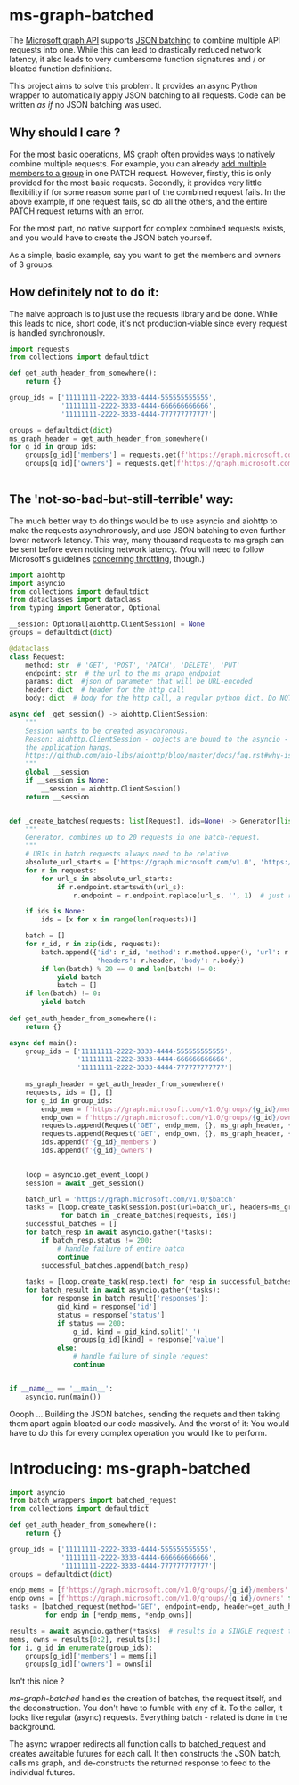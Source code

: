 # ms-graph-batched
The [Microsoft graph API](https://docs.microsoft.com/en-us/graph/overview) supports 
[JSON batching](https://docs.microsoft.com/en-us/graph/json-batching) 
to combine multiple API requests into one. While this can lead to drastically reduced network latency, 
it also leads to very cumbersome function signatures and / or bloated function definitions.

This project aims to solve this problem. It provides an async Python wrapper to automatically apply 
JSON batching to all requests. Code can be written _as if_ no JSON batching was used.

## Why should I care ?

For the most basic operations, MS graph often provides ways to natively combine multiple requests.
For example, you can already [add multiple members to a group](https://docs.microsoft.com/en-us/graph/api/resources/group?view=graph-rest-1.0) 
in one PATCH request. However, firstly, this is only provided for the most basic requests. Secondly,
it provides very little flexibility if for some reason some part of the combined request fails.
In the above example, if one request fails, so do all the others, and the entire PATCH request returns 
with an error.

For the most part, no native support for complex combined requests exists, 
and you would have to create the JSON batch yourself.


As a simple, basic example, say you want to get the members and owners of 3 groups:

## How definitely not to do it:

The naive approach is to just use the requests library and be done. While this leads to nice, short code, 
it's not production-viable since every request is handled synchronously.

```Python
import requests
from collections import defaultdict

def get_auth_header_from_somewhere():
    return {}

group_ids = ['11111111-2222-3333-4444-555555555555', 
             '11111111-2222-3333-4444-666666666666',
             '11111111-2222-3333-4444-777777777777']

groups = defaultdict(dict)
ms_graph_header = get_auth_header_from_somewhere()
for g_id in group_ids:
    groups[g_id]['members'] = requests.get(f'https://graph.microsoft.com/v1.0/groups/{g_id}/members', headers=ms_graph_header)
    groups[g_id]['owners'] = requests.get(f'https://graph.microsoft.com/v1.0/groups/{g_id}/owners',  headers=ms_graph_header)
    
```


## The 'not-so-bad-but-still-terrible' way:

The much better way to do things would be to use asyncio and aiohttp to make the requests asynchronously,
and use JSON batching to even further lower network latency.
This way, many thousand requests to ms graph can be sent before even noticing network latency.
(You will need to follow Microsoft's guidelines 
[concerning throttling](https://docs.microsoft.com/en-us/graph/throttling), though.)

```Python
import aiohttp
import asyncio
from collections import defaultdict
from dataclasses import dataclass
from typing import Generator, Optional

__session: Optional[aiohttp.ClientSession] = None
groups = defaultdict(dict)

@dataclass
class Request:
    method: str  # 'GET', 'POST', 'PATCH', 'DELETE', 'PUT'
    endpoint: str  # the url to the ms_graph endpoint
    params: dict  #json of parameter that will be URL-encoded
    header: dict  # header for the http call
    body: dict  # body for the http call, a regular python dict. Do NOT json.dumps(...) it

async def _get_session() -> aiohttp.ClientSession:
    """
    Session wants to be created asynchronous.
    Reason: aiohttp.ClientSession - objects are bound to the asyncio - loop. If the current loop changes,
    the application hangs.
    https://github.com/aio-libs/aiohttp/blob/master/docs/faq.rst#why-is-creating-a-clientsession-outside-of-an-event-loop-dangerous
    """
    global __session
    if __session is None:
        __session = aiohttp.ClientSession()
    return __session


def _create_batches(requests: list[Request], ids=None) -> Generator[list[dict[str, str]], None, None]:
    """
    Generator, combines up to 20 requests in one batch-request. 
    """
    # URIs in batch requests always need to be relative.
    absolute_url_starts = ['https://graph.microsoft.com/v1.0', 'https://graph.microsoft.com/beta']
    for r in requests:
        for url_s in absolute_url_starts:
            if r.endpoint.startswith(url_s):
                r.endpoint = r.endpoint.replace(url_s, '', 1)  # just replace the first occurrence

    if ids is None:
        ids = [x for x in range(len(requests))]

    batch = []
    for r_id, r in zip(ids, requests):
        batch.append({'id': r_id, 'method': r.method.upper(), 'url': r.endpoint,
                      'headers': r.header, 'body': r.body})
        if len(batch) % 20 == 0 and len(batch) != 0:
            yield batch
            batch = []
    if len(batch) != 0:
        yield batch
        
def get_auth_header_from_somewhere():
    return {}

async def main():
    group_ids = ['11111111-2222-3333-4444-555555555555', 
                 '11111111-2222-3333-4444-666666666666',
                 '11111111-2222-3333-4444-777777777777']
    
    ms_graph_header = get_auth_header_from_somewhere()
    requests, ids = [], []
    for g_id in group_ids:
        endp_mem = f'https://graph.microsoft.com/v1.0/groups/{g_id}/members'
        endp_own = f'https://graph.microsoft.com/v1.0/groups/{g_id}/owners'
        requests.append(Request('GET', endp_mem, {}, ms_graph_header, {}))
        requests.append(Request('GET', endp_own, {}, ms_graph_header, {}))
        ids.append(f'{g_id}_members')
        ids.append(f'{g_id}_owners')

    
    loop = asyncio.get_event_loop()
    session = await _get_session()

    batch_url = 'https://graph.microsoft.com/v1.0/$batch'
    tasks = [loop.create_task(session.post(url=batch_url, headers=ms_graph_header, json={'requests': batch})) 
             for batch in _create_batches(requests, ids)]
    successful_batches = []
    for batch_resp in await asyncio.gather(*tasks):
        if batch_resp.status != 200:
            # handle failure of entire batch
            continue
        successful_batches.append(batch_resp)
    
    tasks = [loop.create_task(resp.text) for resp in successful_batches]    
    for batch_result in await asyncio.gather(*tasks):
        for response in batch_result['responses']:
            gid_kind = response['id']
            status = response['status']
            if status == 200:
                g_id, kind = gid_kind.split('_')
                groups[g_id][kind] = response['value']
            else:
                # handle failure of single request
                continue


if __name__ == '__main__':
    asyncio.run(main())
```

Oooph ...
Building the JSON batches, sending the requets and then taking them apart again bloated our code massively.
And the worst of it: You would have to do this for every complex operation you would like to perform.


# Introducing: ms-graph-batched

```Python
import asyncio
from batch_wrappers import batched_request
from collections import defaultdict

def get_auth_header_from_somewhere():
    return {}

group_ids = ['11111111-2222-3333-4444-555555555555', 
             '11111111-2222-3333-4444-666666666666',
             '11111111-2222-3333-4444-777777777777']
groups = defaultdict(dict)

endp_mems = [f'https://graph.microsoft.com/v1.0/groups/{g_id}/members' for g_id in group_ids]
endp_owns = [f'https://graph.microsoft.com/v1.0/groups/{g_id}/owners' for g_id in group_ids]
tasks = [batched_request(method='GET', endpoint=endp, header=get_auth_header_from_somewhere()) 
         for endp in [*endp_mems, *endp_owns]]

results = await asyncio.gather(*tasks)  # results in a SINGLE request to Microsoft graph, using JSON batching
mems, owns = results[0:2], results[3:]
for i, g_id in enumerate(group_ids):
    groups[g_id]['members'] = mems[i]
    groups[g_id]['owners'] = owns[i]
```

Isn't this nice ?

_ms-graph-batched_ handles the creation of batches, the request itself, and the deconstruction.
You don't have to fumble with any of it. To the caller, it looks like regular (async) requests.
Everything batch - related is done in the background.

The async wrapper redirects all function calls to batched_request and creates awaitable futures for each call.
It then constructs the JSON batch, calls ms graph, and de-constructs the returned response to 
feed to the individual futures.
